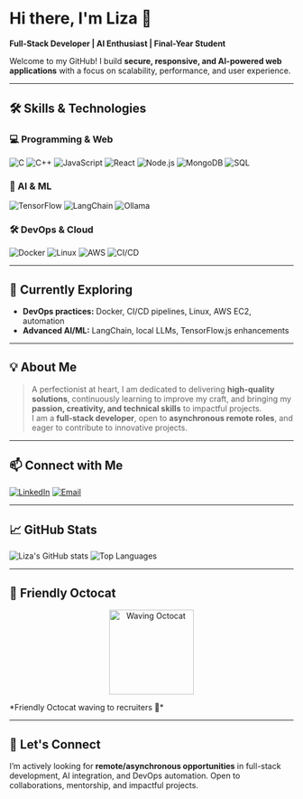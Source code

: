 # Hi there, I'm Liza 👋
**Full-Stack Developer | AI Enthusiast | Final-Year Student**  

Welcome to my GitHub! I build **secure, responsive, and AI-powered web applications** with a focus on scalability, performance, and user experience.

---

## 🛠️ Skills & Technologies

### 💻 Programming & Web
![C](https://img.shields.io/badge/C-00599C?style=for-the-badge&logo=c&logoColor=white)
![C++](https://img.shields.io/badge/C++-00599C?style=for-the-badge&logo=c%2B%2B&logoColor=white)
![JavaScript](https://img.shields.io/badge/JavaScript-F7DF1E?style=for-the-badge&logo=javascript&logoColor=black)
![React](https://img.shields.io/badge/React-61DAFB?style=for-the-badge&logo=react&logoColor=black)
![Node.js](https://img.shields.io/badge/Node.js-339933?style=for-the-badge&logo=node.js&logoColor=white)
![MongoDB](https://img.shields.io/badge/MongoDB-47A248?style=for-the-badge&logo=mongodb&logoColor=white)
![SQL](https://img.shields.io/badge/SQL-00758F?style=for-the-badge&logo=mysql&logoColor=white)

### 🤖 AI & ML
![TensorFlow](https://img.shields.io/badge/TensorFlow-FF6F00?style=for-the-badge&logo=tensorflow&logoColor=white)
![LangChain](https://img.shields.io/badge/LangChain-000000?style=for-the-badge&logo=python&logoColor=white)
![Ollama](https://img.shields.io/badge/Ollama-008080?style=for-the-badge&logo=python&logoColor=white)

### 🛠️ DevOps & Cloud
![Docker](https://img.shields.io/badge/Docker-2496ED?style=for-the-badge&logo=docker&logoColor=white)
![Linux](https://img.shields.io/badge/Linux-FCC624?style=for-the-badge&logo=linux&logoColor=black)
![AWS](https://img.shields.io/badge/AWS-232F3E?style=for-the-badge&logo=amazon-aws&logoColor=white)
![CI/CD](https://img.shields.io/badge/CI/CD-008000?style=for-the-badge&logo=github&logoColor=white)

---

## 🌱 Currently Exploring
- **DevOps practices:** Docker, CI/CD pipelines, Linux, AWS EC2, automation  
- **Advanced AI/ML:** LangChain, local LLMs, TensorFlow.js enhancements  

---

## 💡 About Me
> A perfectionist at heart, I am dedicated to delivering **high-quality solutions**, continuously learning to improve my craft, and bringing my **passion, creativity, and technical skills** to impactful projects.  
> I am a **full-stack developer**, open to **asynchronous remote roles**, and eager to contribute to innovative projects.  

---

## 📫 Connect with Me
[![LinkedIn](https://img.shields.io/badge/LinkedIn-0A66C2?style=for-the-badge&logo=linkedin&logoColor=white)](https://www.linkedin.com/in/liza-2322a7257)
[![Email](https://img.shields.io/badge/Email-D14836?style=for-the-badge&logo=gmail&logoColor=white)](mailto:liza261204@gmail.com)

---

## 📈 GitHub Stats
![Liza's GitHub stats](https://github-readme-stats.vercel.app/api?username=Assistance26&show_icons=true&theme=tokyonight)
![Top Languages](https://github-readme-stats.vercel.app/api/top-langs/?username=Assistance26&layout=compact&theme=tokyonight)

---

## 🐙 Friendly Octocat
<p align="center">
  <img src="https://media.giphy.com/media/13HgwGsXF0aiGY/giphy.gif" width="150" alt="Waving Octocat"/>
</p>
*Friendly Octocat waving to recruiters 👋*

---

## 🔗 Let's Connect
I’m actively looking for **remote/asynchronous opportunities** in full-stack development, AI integration, and DevOps automation. Open to collaborations, mentorship, and impactful projects.
